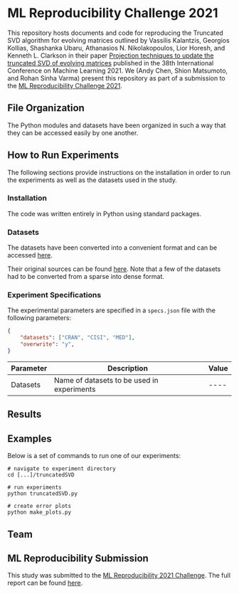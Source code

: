 # ML Reproducibility Challenge 2021

This repository hosts documents and code for reproducing the Truncated SVD algorithm for evolving matrices outlined by Vassilis Kalantzis, Georgios Kollias, Shashanka Ubaru, Athanasios N. Nikolakopoulos, Lior Horesh, and Kenneth L. Clarkson in their paper [Projection techniques to update the truncated SVD of evolving matrices](http://proceedings.mlr.press/v139/kalantzis21a/kalantzis21a.pdfV) published in the 38th International Conference on Machine Learning 2021.
We (Andy Chen, Shion Matsumoto, and Rohan Sinha Varma) present this repository as part of a submission to the [ML Reproducibility Challenge 2021](https://paperswithcode.com/rc2021v).

## File Organization

The Python modules and datasets have been organized in such a way that they can be accessed easily by one another.

## How to Run Experiments

The following sections provide instructions on the installation in order to run the experiments as well as the datasets used in the study.

### Installation

The code was written entirely in Python using standard packages.

### Datasets

The datasets have been converted into a convenient format and can be accessed [here]().

Their original sources can be found [here](). Note that a few of the datasets had to be converted from a sparse into dense format.

### Experiment Specifications

The experimental parameters are specified in a `specs.json` file with the following parameters:

```json
{
    "datasets": ["CRAN", "CISI", "MED"],
    "overwrite": "y",
}
```

| Parameter | Description                                | Value |
| --------- | ------------------------------------------ | ----- |
| Datasets  | Name of datasets to be used in experiments | ----  |

## Results



## Examples

Below is a set of commands to run one of our experiments:

```
# navigate to experiment directory
cd [...]/truncatedSVD

# run experiments
python truncatedSVD.py

# create error plots
python make_plots.py
```

## Team


## ML Reproducibility Submission

This study was submitted to the [ML Reproducibility 2021 Challenge](https://paperswithcode.com/rc2021). The full report can be found [here]().

